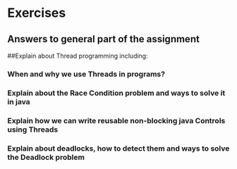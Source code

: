 # Exercises

## Answers to general part of the assignment

##Explain about Thread programming including:

### When and why we use Threads in programs?

### Explain about the Race Condition problem and ways to solve it in java

### Explain how we can write reusable non-blocking java Controls using Threads

### Explain about deadlocks, how to detect them and ways to solve the Deadlock problem
